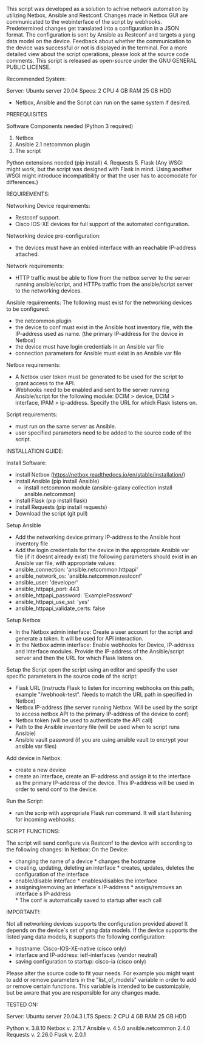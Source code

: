 This script was developed as a solution to achive network automation by utilizing Netbox, Ansible and Restconf.
Changes made in Netbox GUI are communicated to the webinterface of the script by webhooks. Predetermined changes get translated into a configuration in a JSON format. The configuration is sent by Ansible as Restconf and targets a yang data model on the device. Feedback about whether the communication to the device was successful or not is displayed in the terminal. For a more detailed view about the script operations, please look at the source code comments. This script is released as open-source under the GNU GENERAL PUBLIC LICENSE.


Recommended System:

Server:
Ubuntu server 20.04
Specs:
2 CPU
4 GB RAM
25 GB HDD

* Netbox, Ansible and the Script can run on the same system if desired.

PREREQUISITES

Software Components needed (Python 3 required)
1. Netbox
2. Ansible
    2.1 netcommon plugin
3. The script

Python extensions needed (pip install)
4. Requests
5. Flask (Any WSGI might work, but the script was designed with Flask in mind. Using another WSGI might introduce incompatibility or that the user has to accomodate for differences.)


REQUIREMENTS:

Networking Device requirements:
* Restconf support.
* Cisco IOS-XE devices for full support of the automated configuration.

Networking device pre-configuration:
* the devices must have an enbled interface with an reachable IP-address attached.

Network requirements:
* HTTP traffic must be able to flow from the netbox server to the server running ansible/script, and HTTPs traffic from the ansible/script server to the networking devices. 

Ansible requirements:
The following must exist for the networking devices to be configured:
* the netcommon plugin
* the device to conf must exist in the Ansible host inventory file, with the IP-address used as name. (the primary IP-address for the device in Netbox)
* the device must have login credentials in an Ansible var file
* connection parameters for Ansible must exist in an Ansible var file

Netbox requirements:
* A Netbox user token must be generated to be used for the script to grant access to the API.
* Webhooks need to be enabled and sent to the server running Ansible/script for the following module: DCIM > device, DCIM > interface, IPAM > ip-address. Specify the URL for which Flask listens on.

Script requirements:
* must run on the same server as Ansible.
* user specified parameters need to be added to the source code of the script.



INSTALLATION GUIDE:

Install Software:
* install Netbox (https://netbox.readthedocs.io/en/stable/installation/)
* install Ansible (pip install Ansible)
	* install netcommon module (ansible-galaxy collection install ansible.netcommon)
* install Flask (pip install flask)
* install Requests (pip install requests)
* Download the script (git pull)

Setup Ansible
* Add the networking device primary IP-address to the Ansible host inventory file
* Add the login credentials for the device in the appropriate Ansible var file (if it doesnt already exist)
the following parameters should exist in an Ansible var file, with appropriate values:
* ansible_connection: 'ansible.netcommon.httpapi'
* ansible_network_os: 'ansible.netcommon.restconf'
* ansible_user: 'developer'
* ansible_httpapi_port: 443
* ansible_httpapi_password: 'ExamplePassword'
* ansible_httpapi_use_ssl: 'yes'
* ansible_httpapi_validate_certs: false

Setup Netbox
* In the Netbox admin interface: Create a user account for the script and generate a token. It will be used for API interaction.
* In the Netbox admin interface: Enable webhooks for Device, IP-address and Interface modules. Provide the IP-address of the Ansible/script server and then the URL for which Flask listens on.

Setup the Script 
open the script using an editor and specify the user specific parameters in the source code of the script:
* Flask URL (instructs Flask to listen for incoming webhooks on this path, example "/webhook-test". Needs to match the URL path in specified in Netbox)
* Netbox IP-address (the server running Netbox. Will be used by the script to access netbox API to the primary IP-address of the device to conf)
* Netbox token	(will be used to authenticate the API call)
* Path to the Ansible inventory file (will be used when to script runs Ansible) 
* Ansible vault password (if you are using ansible vault to encrypt your ansible var files)

Add device in Netbox:
* create a new device
* create an interface, create an IP-address and assign it to the interface as the primary IP-address of the device. This IP-address will be used in order to send conf to the device.

Run the Script:
* run the scrip with appropriate Flask run command. It will start listening for incoming webhooks.



SCRIPT FUNCTIONS:

The script will send configure via Restconf to the device with according to the following changes:
In Netbox:						On the Device:
* changing the name of a device				* changes the hostname
* creating, updating, deleting an interface 		* creates, updates, deletes the configuration of the interface
* enable/disable interface				* enables/disables the interface
* assigning/removing an interface´s IP-address		* assigs/removes an interface´s IP-address	
							* The conf is automatically saved to startup after each call


IMPORTANT!:

Not all networking devices supports the configuration provided above! It depends on the device´s set of yang data models. If the device supports the listed yang data models, it supports the following configuration:
* hostname: Cisco-IOS-XE-native (cisco only)
* interface and IP-address: ietf-interfaces (vendor neutral)
* saving configuration to startup: cisco-ia (cisco only)


Please alter the source code to fit your needs.
For example you might want to add or remove parameters in the "list_of_models" variable in order to add or remove certain functions. This variable is intended to be customizable, but be aware that you are responsible for any changes made.



TESTED ON:

Server:
Ubuntu server 20.04.3 LTS
Specs:
2 CPU
4 GB RAM
25 GB HDD

Python v. 3.8.10
Netbox v. 2.11.7
Ansible v. 4.5.0
ansible.netcommon 2.4.0
Requests v. 2.26.0
Flask v. 2.0.1

